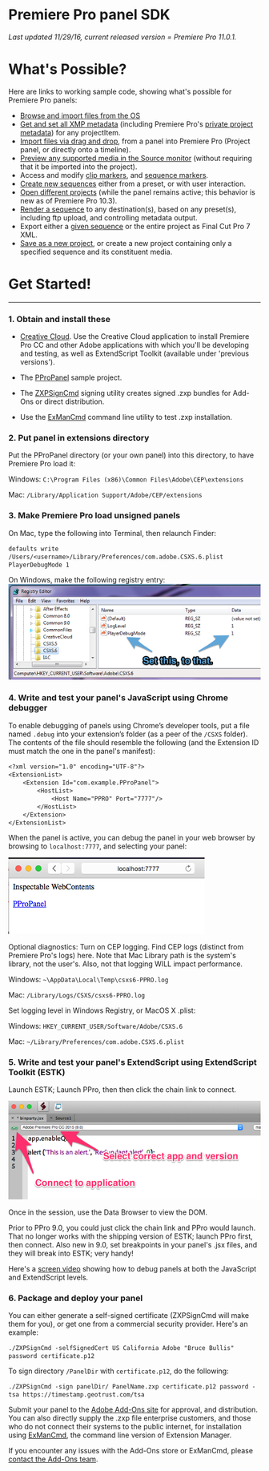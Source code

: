 # Premiere Pro panel SDK
*Last updated 11/29/16, current released version = Premiere Pro 11.0.1.*

# What's Possible?

Here are links to working sample code, showing what's possible for Premiere Pro panels:

* [Browse and import files from the OS](https://github.com/Adobe-CEP/Samples/blob/master/PProPanel/jsx/Premiere.jsx#L215)
* [Get and set all XMP metadata](https://github.com/Adobe-CEP/Samples/blob/master/PProPanel/jsx/Premiere.jsx#L508) (including Premiere Pro's [private project metadata](https://github.com/Adobe-CEP/Samples/blob/master/PProPanel/jsx/Premiere.jsx#L659)) for any projectItem.
* [Import files via drag and drop](https://github.com/Adobe-CEP/Samples/blob/master/PProPanel/ext.js#L47), from a panel into Premiere Pro (Project panel, or directly onto a timeline).
* [Preview any supported media in the Source monitor](https://github.com/Adobe-CEP/Samples/blob/master/PProPanel/jsx/Premiere.jsx#L190) (without requiring that it be imported into the project).
* Access and modify [clip markers](https://github.com/Adobe-CEP/Samples/blob/master/PProPanel/jsx/Premiere.jsx#L629), and [sequence markers](https://github.com/Adobe-CEP/Samples/blob/master/PProPanel/jsx/Premiere.jsx#L121).
* [Create new sequences](https://github.com/Adobe-CEP/Samples/blob/master/PProPanel/jsx/Premiere.jsx#L349) either from a preset, or with user interaction.
* [Open different projects](https://github.com/Adobe-CEP/Samples/blob/master/PProPanel/jsx/Premiere.jsx#L288) (while the panel remains active; this behavior is new as of Premiere Pro 10.3).
* [Render a sequence](https://github.com/Adobe-CEP/Samples/blob/master/PProPanel/jsx/Premiere.jsx#L412) to any destination(s), based on any preset(s), including ftp upload, and controlling metadata output.
* Export either a [given sequence](https://github.com/Adobe-CEP/Samples/blob/master/PProPanel/jsx/Premiere.jsx#L164) or the entire project as Final Cut Pro 7 XML. 
* [Save as a new project](https://github.com/Adobe-CEP/Samples/blob/master/PProPanel/jsx/Premiere.jsx#L487), or create a new project containing only a specified sequence and its constituent media.


# Get Started!

---
### 1. Obtain and install these

* [Creative Cloud](http://creative.adobe.com). Use the Creative Cloud application to install Premiere Pro CC and other Adobe applications with which you'll be developing and testing, as well as ExtendScript Toolkit (available under 'previous versions').

* The [PProPanel](https://github.com/Adobe-CEP/Samples/tree/master/PProPanel)  sample project.

* The [ZXPSignCmd](https://github.com/Adobe-CEP/CEP-Resources/tree/master/ZXPSignCMD/4.0.7) signing utility creates signed .zxp bundles for Add-Ons or direct distribution.
* Use the [ExManCmd](https://www.adobeexchange.com/resources/28) command line utility to test .zxp installation.

		
### 2. Put panel in extensions directory 
Put the PProPanel directory (or your own panel) into this directory, to have Premiere Pro load it:
	
Windows: 	`C:\Program Files (x86)\Common Files\Adobe\CEP\extensions`
	
Mac:		`/Library/Application Support/Adobe/CEP/extensions`
	
### 3. Make Premiere Pro load unsigned panels
	
On Mac, type the following into Terminal, then relaunch Finder:

	defaults write /Users/<username>/Library/Preferences/com.adobe.CSXS.6.plist PlayerDebugMode 1


On Windows, make the following registry entry:
	![On Windows, make the following registry entry:](payloads/win7_64.png)
	
### 4. Write and test your panel's JavaScript using Chrome debugger

To enable debugging of panels using Chrome’s developer tools, put a file named `.debug` into your extension’s folder (as a peer of the `/CSXS` folder). The contents of the file should resemble the following (and the Extension ID must match the one in the panel's manifest):

	<?xml version="1.0" encoding="UTF-8"?>
	<ExtensionList>
        <Extension Id="com.example.PProPanel">
            <HostList>
                <Host Name="PPRO" Port="7777"/>
            </HostList>
        </Extension>
    </ExtensionList>
When the panel is active, you can debug the panel in your web browser by browsing to `localhost:7777`, and selecting your panel:


![](payloads/localhost.png)

Optional diagnostics: Turn on CEP logging. Find CEP logs (distinct from Premiere Pro's logs) here. Note that Mac Library path is the system's library, not the user's. Also, not that logging WILL impact performance.

Windows: `~\AppData\Local\Temp\csxs6-PPRO.log`

Mac:  `/Library/Logs/CSXS/csxs6-PPRO.log`

Set logging level in Windows Registry, or MacOS X .plist:

Windows: `HKEY_CURRENT_USER/Software/Adobe/CSXS.6`

Mac: `~/Library/Preferences/com.adobe.CSXS.6.plist`

### 5. Write and test your panel's ExtendScript using ExtendScript Toolkit (ESTK)

Launch ESTK; Launch PPro, then then click the chain link to connect. 

![](payloads/estk.png)

Once in the session, use the Data Browser to view the DOM.

Prior to PPro 9.0, you could just click the chain link and PPro would launch. That no longer works with the shipping version of ESTK; launch PPro first, then connect. Also new in 9.0, set breakpoints in your panel's .jsx files, and they will break into ESTK; very handy! 

Here's a [screen video](https://www.dropbox.com/s/lwo8jg0klxkq91s/walkthru.mp4) showing how to debug panels at both the JavaScript and ExtendScript levels.


### **6. Package and deploy your panel**

You can either generate a self-signed certificate (ZXPSignCmd will make them for you), or get one from a commercial security provider. Here's an example:

	./ZXPSignCmd -selfSignedCert US California Adobe "Bruce Bullis" password certificate.p12

To sign directory `/PanelDir` with `certificate.p12`, do the following:

	./ZXPSignCmd -sign panelDir/ PanelName.zxp certificate.p12 password -tsa https://timestamp.geotrust.com/tsa

Submit your panel to the [Adobe Add-Ons site](https://www.adobeexchange.com/producer) for approval, and distribution. You can also directly supply the .zxp file enterprise customers, and those who do not connect their systems to the public internet, for installation using [ExManCmd](https://www.adobeexchange.com/resources/28), the command line version of Extension Manager.

If you encounter any issues with the Add-Ons store or ExManCmd, please [contact the Add-Ons team](mailto:avetting@adobe.com).

